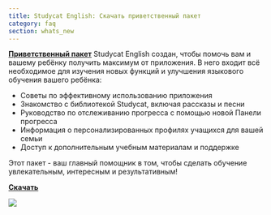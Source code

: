 ```yaml
---
title: Studycat English: Скачать приветственный пакет
category: faq
section: whats_new
---
```

**[Приветственный пакет](https://res.cloudinary.com/dam8jh3m8/image/upload/v1731059311/docs/studycat-English-welcome-pack-en.pdf)** Studycat English создан, чтобы помочь вам и вашему ребёнку получить максимум от приложения. В него входит всё необходимое для изучения новых функций и улучшения языкового обучения вашего ребёнка:


* Советы по эффективному использованию приложения
* Знакомство с библиотекой Studycat, включая рассказы и песни
* Руководство по отслеживанию прогресса с помощью новой Панели прогресса
* Информация о персонализированных профилях учащихся для вашей семьи
* Доступ к дополнительным учебным материалам и поддержке


Этот пакет - ваш главный помощник в том, чтобы сделать обучение увлекательным, интересным и результативным!


  
**[Скачать](https://res.cloudinary.com/dam8jh3m8/image/upload/v1731059311/docs/studycat-English-welcome-pack-en.pdf)**


![](https://help.studycat.com/hc/article_attachments/40379484098969)